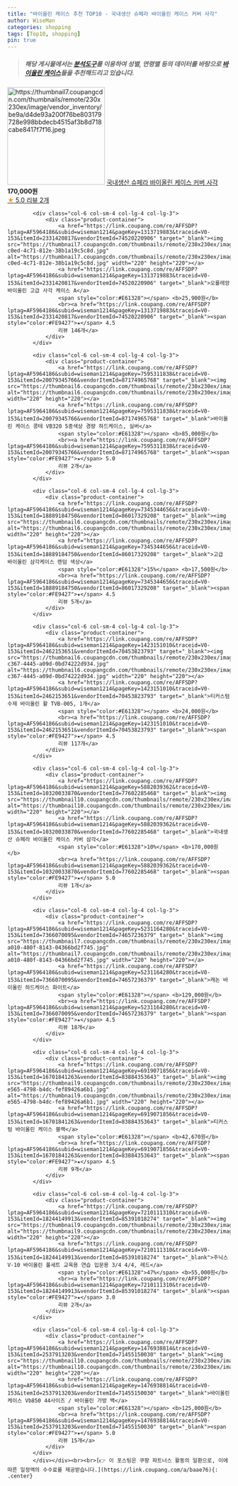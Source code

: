 ```yaml
---
title: "바이올린 케이스 추천 TOP10 - 국내생산 슈페라 바이올린 케이스 커버 사각"
author: WiseMan
categories: shopping
tags: [Top10, shopping]
pin: true
---
```


> ##### 해당 게시물에서는 [**분석도구**](https://itemscout.io/)를 이용하여 **성별**, **연령별** 등의 데이터를 바탕으로 [**바이올린 케이스**](https://link.coupang.com/a/baae76)들을 추천해드리고 있습니다.
<div class="container"><div class="row">
            <div class="col-6 col-sm-4 col-lg-4 col-lg-3">
                <div class="product-container">
                    <a href="https://link.coupang.com/re/AFFSDP?lptag=AF5964186&subid=wiseman1214&pageKey=6187322011&traceid=V0-153&itemId=12190159949&vendorItemId=79461255641" target="_blank"><img src="https://thumbnail7.coupangcdn.com/thumbnails/remote/230x230ex/image/vendor_inventory/be9a/d4de93a200f76be803179728e998bbdecb4515af3b8d718cabe8417f7f16.jpeg" alt="https://thumbnail7.coupangcdn.com/thumbnails/remote/230x230ex/image/vendor_inventory/be9a/d4de93a200f76be803179728e998bbdecb4515af3b8d718cabe8417f7f16.jpeg" width="220" height="220"></a>
                    <a href="https://link.coupang.com/re/AFFSDP?lptag=AF5964186&subid=wiseman1214&pageKey=6187322011&traceid=V0-153&itemId=12190159949&vendorItemId=79461255641" target="_blank">국내생산 슈페라 바이올린 케이스 커버 사각</a>
                    <span style="color:#E61328"></span> <b>170,000원</b>
                    <br><a href="https://link.coupang.com/re/AFFSDP?lptag=AF5964186&subid=wiseman1214&pageKey=6187322011&traceid=V0-153&itemId=12190159949&vendorItemId=79461255641" target="_blank"><span style="color:#FE9427">★</span> 5.0
                    리뷰 2개</a>
                </div>
            </div>
            
            <div class="col-6 col-sm-4 col-lg-4 col-lg-3">
                <div class="product-container">
                    <a href="https://link.coupang.com/re/AFFSDP?lptag=AF5964186&subid=wiseman1214&pageKey=1313719883&traceid=V0-153&itemId=2331420817&vendorItemId=74520220906" target="_blank"><img src="https://thumbnail7.coupangcdn.com/thumbnails/remote/230x230ex/image/retail/images/2021/03/17/14/2/3237af98-c0ed-4c71-812e-38b1a19c5c8d.jpg" alt="https://thumbnail7.coupangcdn.com/thumbnails/remote/230x230ex/image/retail/images/2021/03/17/14/2/3237af98-c0ed-4c71-812e-38b1a19c5c8d.jpg" width="220" height="220"></a>
                    <a href="https://link.coupang.com/re/AFFSDP?lptag=AF5964186&subid=wiseman1214&pageKey=1313719883&traceid=V0-153&itemId=2331420817&vendorItemId=74520220906" target="_blank">오를레앙 바이올린 고급 사각 케이스 A</a>
                    <span style="color:#E61328"></span> <b>25,900원</b>
                    <br><a href="https://link.coupang.com/re/AFFSDP?lptag=AF5964186&subid=wiseman1214&pageKey=1313719883&traceid=V0-153&itemId=2331420817&vendorItemId=74520220906" target="_blank"><span style="color:#FE9427">★</span> 4.5
                    리뷰 146개</a>
                </div>
            </div>
            
            <div class="col-6 col-sm-4 col-lg-4 col-lg-3">
                <div class="product-container">
                    <a href="https://link.coupang.com/re/AFFSDP?lptag=AF5964186&subid=wiseman1214&pageKey=7595311838&traceid=V0-153&itemId=20079345766&vendorItemId=87174965768" target="_blank"><img src="https://thumbnail6.coupangcdn.com/thumbnails/remote/230x230ex/image/vendor_inventory/b3ec/18e8baf21bb538eac47bd6db8dc68eff5c2da0a2c8af0dab1aae99a73ec0.jpg" alt="https://thumbnail6.coupangcdn.com/thumbnails/remote/230x230ex/image/vendor_inventory/b3ec/18e8baf21bb538eac47bd6db8dc68eff5c2da0a2c8af0dab1aae99a73ec0.jpg" width="220" height="220"></a>
                    <a href="https://link.coupang.com/re/AFFSDP?lptag=AF5964186&subid=wiseman1214&pageKey=7595311838&traceid=V0-153&itemId=20079345766&vendorItemId=87174965768" target="_blank">바이올린 케이스 콩테 VB320 5종색상 경량 하드케이스, 실버</a>
                    <span style="color:#E61328"></span> <b>85,000원</b>
                    <br><a href="https://link.coupang.com/re/AFFSDP?lptag=AF5964186&subid=wiseman1214&pageKey=7595311838&traceid=V0-153&itemId=20079345766&vendorItemId=87174965768" target="_blank"><span style="color:#FE9427">★</span> 5.0
                    리뷰 2개</a>
                </div>
            </div>
            
            <div class="col-6 col-sm-4 col-lg-4 col-lg-3">
                <div class="product-container">
                    <a href="https://link.coupang.com/re/AFFSDP?lptag=AF5964186&subid=wiseman1214&pageKey=7345344656&traceid=V0-153&itemId=18889184750&vendorItemId=86017329208" target="_blank"><img src="https://thumbnail6.coupangcdn.com/thumbnails/remote/230x230ex/image/vendor_inventory/c46c/9a6e43d0385ba05103f32bc54d5a14ff1ec7081ca669a72ebdbffabf9266.jpg" alt="https://thumbnail6.coupangcdn.com/thumbnails/remote/230x230ex/image/vendor_inventory/c46c/9a6e43d0385ba05103f32bc54d5a14ff1ec7081ca669a72ebdbffabf9266.jpg" width="220" height="220"></a>
                    <a href="https://link.coupang.com/re/AFFSDP?lptag=AF5964186&subid=wiseman1214&pageKey=7345344656&traceid=V0-153&itemId=18889184750&vendorItemId=86017329208" target="_blank">고급 바이올린 삼각케이스 랜덤 색상</a>
                    <span style="color:#E61328">15%</span> <b>17,500원</b>
                    <br><a href="https://link.coupang.com/re/AFFSDP?lptag=AF5964186&subid=wiseman1214&pageKey=7345344656&traceid=V0-153&itemId=18889184750&vendorItemId=86017329208" target="_blank"><span style="color:#FE9427">★</span> 4.5
                    리뷰 5개</a>
                </div>
            </div>
            
            <div class="col-6 col-sm-4 col-lg-4 col-lg-3">
                <div class="product-container">
                    <a href="https://link.coupang.com/re/AFFSDP?lptag=AF5964186&subid=wiseman1214&pageKey=1423151010&traceid=V0-153&itemId=2462153651&vendorItemId=70453823793" target="_blank"><img src="https://thumbnail6.coupangcdn.com/thumbnails/remote/230x230ex/image/retail/images/2020/04/03/10/1/ea044d98-c367-4445-a09d-0bd74222d934.jpg" alt="https://thumbnail6.coupangcdn.com/thumbnails/remote/230x230ex/image/retail/images/2020/04/03/10/1/ea044d98-c367-4445-a09d-0bd74222d934.jpg" width="220" height="220"></a>
                    <a href="https://link.coupang.com/re/AFFSDP?lptag=AF5964186&subid=wiseman1214&pageKey=1423151010&traceid=V0-153&itemId=2462153651&vendorItemId=70453823793" target="_blank">티커스텀 수제 바이올린 활 TVB-005, 1개</a>
                    <span style="color:#E61328"></span> <b>24,000원</b>
                    <br><a href="https://link.coupang.com/re/AFFSDP?lptag=AF5964186&subid=wiseman1214&pageKey=1423151010&traceid=V0-153&itemId=2462153651&vendorItemId=70453823793" target="_blank"><span style="color:#FE9427">★</span> 4.5
                    리뷰 117개</a>
                </div>
            </div>
            
            <div class="col-6 col-sm-4 col-lg-4 col-lg-3">
                <div class="product-container">
                    <a href="https://link.coupang.com/re/AFFSDP?lptag=AF5964186&subid=wiseman1214&pageKey=5882039362&traceid=V0-153&itemId=10320033870&vendorItemId=77602285468" target="_blank"><img src="https://thumbnail10.coupangcdn.com/thumbnails/remote/230x230ex/image/vendor_inventory/1bf0/651f1ec856e07c3152447a04d82d272e0a7d92d5941e305da4943d0c85c9.jpeg" alt="https://thumbnail10.coupangcdn.com/thumbnails/remote/230x230ex/image/vendor_inventory/1bf0/651f1ec856e07c3152447a04d82d272e0a7d92d5941e305da4943d0c85c9.jpeg" width="220" height="220"></a>
                    <a href="https://link.coupang.com/re/AFFSDP?lptag=AF5964186&subid=wiseman1214&pageKey=5882039362&traceid=V0-153&itemId=10320033870&vendorItemId=77602285468" target="_blank">국내생산 슈페라 바이올린 케이스 커버 삼각</a>
                    <span style="color:#E61328">10%</span> <b>170,000원</b>
                    <br><a href="https://link.coupang.com/re/AFFSDP?lptag=AF5964186&subid=wiseman1214&pageKey=5882039362&traceid=V0-153&itemId=10320033870&vendorItemId=77602285468" target="_blank"><span style="color:#FE9427">★</span> 5.0
                    리뷰 1개</a>
                </div>
            </div>
            
            <div class="col-6 col-sm-4 col-lg-4 col-lg-3">
                <div class="product-container">
                    <a href="https://link.coupang.com/re/AFFSDP?lptag=AF5964186&subid=wiseman1214&pageKey=5231164280&traceid=V0-153&itemId=7366070095&vendorItemId=74657236379" target="_blank"><img src="https://thumbnail7.coupangcdn.com/thumbnails/remote/230x230ex/image/retail/images/2021/03/23/18/2/6def8884-a010-480f-8143-04366bd2f745.jpg" alt="https://thumbnail7.coupangcdn.com/thumbnails/remote/230x230ex/image/retail/images/2021/03/23/18/2/6def8884-a010-480f-8143-04366bd2f745.jpg" width="220" height="220"></a>
                    <a href="https://link.coupang.com/re/AFFSDP?lptag=AF5964186&subid=wiseman1214&pageKey=5231164280&traceid=V0-153&itemId=7366070095&vendorItemId=74657236379" target="_blank">캐논 바이올린 하드케이스 화이트</a>
                    <span style="color:#E61328"></span> <b>129,000원</b>
                    <br><a href="https://link.coupang.com/re/AFFSDP?lptag=AF5964186&subid=wiseman1214&pageKey=5231164280&traceid=V0-153&itemId=7366070095&vendorItemId=74657236379" target="_blank"><span style="color:#FE9427">★</span> 4.5
                    리뷰 18개</a>
                </div>
            </div>
            
            <div class="col-6 col-sm-4 col-lg-4 col-lg-3">
                <div class="product-container">
                    <a href="https://link.coupang.com/re/AFFSDP?lptag=AF5964186&subid=wiseman1214&pageKey=6919071856&traceid=V0-153&itemId=16701841263&vendorItemId=83884353643" target="_blank"><img src="https://thumbnail9.coupangcdn.com/thumbnails/remote/230x230ex/image/retail/images/2022/11/14/12/5/232ee09a-e565-4798-b4dc-fef89426a6b1.jpg" alt="https://thumbnail9.coupangcdn.com/thumbnails/remote/230x230ex/image/retail/images/2022/11/14/12/5/232ee09a-e565-4798-b4dc-fef89426a6b1.jpg" width="220" height="220"></a>
                    <a href="https://link.coupang.com/re/AFFSDP?lptag=AF5964186&subid=wiseman1214&pageKey=6919071856&traceid=V0-153&itemId=16701841263&vendorItemId=83884353643" target="_blank">티커스텀 바이올린 케이스 블랙</a>
                    <span style="color:#E61328"></span> <b>42,670원</b>
                    <br><a href="https://link.coupang.com/re/AFFSDP?lptag=AF5964186&subid=wiseman1214&pageKey=6919071856&traceid=V0-153&itemId=16701841263&vendorItemId=83884353643" target="_blank"><span style="color:#FE9427">★</span> 4.5
                    리뷰 9개</a>
                </div>
            </div>
            
            <div class="col-6 col-sm-4 col-lg-4 col-lg-3">
                <div class="product-container">
                    <a href="https://link.coupang.com/re/AFFSDP?lptag=AF5964186&subid=wiseman1214&pageKey=7210111310&traceid=V0-153&itemId=18244149913&vendorItemId=85391018274" target="_blank"><img src="https://thumbnail9.coupangcdn.com/thumbnails/remote/230x230ex/image/vendor_inventory/c8ee/a6def8962a130f6df84374f7a7046fb71af56552170ec0e2623a7716fd40.png" alt="https://thumbnail9.coupangcdn.com/thumbnails/remote/230x230ex/image/vendor_inventory/c8ee/a6def8962a130f6df84374f7a7046fb71af56552170ec0e2623a7716fd40.png" width="220" height="220"></a>
                    <a href="https://link.coupang.com/re/AFFSDP?lptag=AF5964186&subid=wiseman1214&pageKey=7210111310&traceid=V0-153&itemId=18244149913&vendorItemId=85391018274" target="_blank">주닉스 V-10 바이올린 풀세트 교육용 연습 입문용 3/4 4/4, 레드</a>
                    <span style="color:#E61328">47%</span> <b>55,000원</b>
                    <br><a href="https://link.coupang.com/re/AFFSDP?lptag=AF5964186&subid=wiseman1214&pageKey=7210111310&traceid=V0-153&itemId=18244149913&vendorItemId=85391018274" target="_blank"><span style="color:#FE9427">★</span> 3.0
                    리뷰 2개</a>
                </div>
            </div>
            
            <div class="col-6 col-sm-4 col-lg-4 col-lg-3">
                <div class="product-container">
                    <a href="https://link.coupang.com/re/AFFSDP?lptag=AF5964186&subid=wiseman1214&pageKey=1476938814&traceid=V0-153&itemId=2537913203&vendorItemId=71455150030" target="_blank"><img src="https://thumbnail10.coupangcdn.com/thumbnails/remote/230x230ex/image/vendor_inventory/6c80/dcb1339b88e55650aa48cf3d7e74b4f93af0efe5402bec6ee9d976cd5197.jpg" alt="https://thumbnail10.coupangcdn.com/thumbnails/remote/230x230ex/image/vendor_inventory/6c80/dcb1339b88e55650aa48cf3d7e74b4f93af0efe5402bec6ee9d976cd5197.jpg" width="220" height="220"></a>
                    <a href="https://link.coupang.com/re/AFFSDP?lptag=AF5964186&subid=wiseman1214&pageKey=1476938814&traceid=V0-153&itemId=2537913203&vendorItemId=71455150030" target="_blank">바이올린 케이스 Vb850 44사이즈 / 바이올린 가방 백</a>
                    <span style="color:#E61328"></span> <b>125,000원</b>
                    <br><a href="https://link.coupang.com/re/AFFSDP?lptag=AF5964186&subid=wiseman1214&pageKey=1476938814&traceid=V0-153&itemId=2537913203&vendorItemId=71455150030" target="_blank"><span style="color:#FE9427">★</span> 5.0
                    리뷰 15개</a>
                </div>
            </div>
            </div></div><br><br>[👉 이 포스팅은 쿠팡 파트너스 활동의 일환으로, 이에 따른 일정액의 수수료를 제공받습니다.](https://link.coupang.com/a/baae76){: .center}